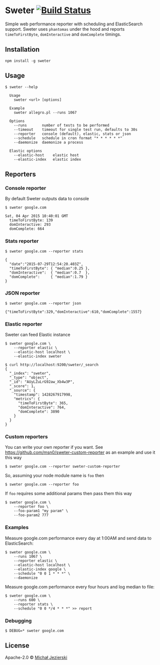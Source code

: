 # Sweter [![Build Status](https://travis-ci.org/msn0/sweter.svg?branch=master)](http://travis-ci.org/msn0/sweter)

Simple web performance reporter with scheduling and ElasticSearch support. Sweter uses `phantomas` under the hood
and reports `timeToFirstByte`, `domInteractive` and `domComplete` timings.

## Installation

```
npm install -g sweter
```

## Usage

```
$ sweter --help

  Usage
    sweter <url> [options]

  Example
    sweter allegro.pl --runs 1067

  Options
    --runs       number of tests to be performed
    --timeout    timeout for single test run, defaults to 30s
    --reporter   console (default), elastic, stats or json
    --schedule   schedule in cron format "* * * * * *"
    --daemonize  daemonize a process

  Elastic options
    --elastic-host    elastic host
    --elastic-index   elastic index

```

## Reporters

### Console reporter

By default Sweter outputs data to console

```
$ sweter google.com

Sat, 04 Apr 2015 10:40:01 GMT
  timeToFirstByte: 139
  domInteractive: 293
  domComplete: 664
```

### Stats reporter

```
$ sweter google.com --reporter stats

{
  "date":"2015-07-29T12:54:20.403Z",
  "timeToFirstByte": { "median":0.25 },
  "domInteractive":  { "median":0.7  },
  "domComplete":     { "median":1.79 }
}
```

### JSON reporter

```
$ sweter google.com --reporter json

{"timeToFirstByte":329,"domInteractive":610,"domComplete":1557}
```

### Elastic reporter

Sweter can feed Elastic instance

```
$ sweter google.com \
    --reporter elastic \
    --elastic-host localhost \
    --elastic-index sweter

$ curl http://localhost:9200/sweter/_search
{
  "_index": "sweter",
  "_type": "object",
  "_id": "AUyLZuLrG92aw_Xb4w3P",
  "_score": 1,
  "_source": {
    "timestamp": 1428267917998,
    "metrics": {
      "timeToFirstByte": 365,
      "domInteractive": 764,
      "domComplete": 3890
    }
  }
}
```

### Custom reporters

You can write your own reporter if you want. See https://github.com/msn0/sweter-custom-reporter as an example and use it this way

```
$ sweter google.com --reporter sweter-custom-reporter
```

So, assuming your node module name is ``foo`` then

```
$ sweter google.com --reporter foo
```

If ``foo`` requires some additional params then pass them this way

```
$ sweter google.com \
    --reporter foo \
    --foo-param1 "my param" \
    --foo-param2 777
```

### Examples

Measure google.com performance every day at 1:00AM and send data to ElasticSearch:

```
$ sweter google.com \
    --runs 1067 \
    --reporter elastic \
    --elastic-host localhost \
    --elastic-index google \
    --schedule "0 0 1 * * *" \
    --daemonize
```

Measure google.com performance every four hours and log median to file:
```
$ sweter google.com \
    --runs 600 \
    --reporter stats \
    --schedule "0 0 */4 * * *" >> report
```

### Debugging

```
$ DEBUG=* sweter google.com
```

## License

Apache-2.0 &copy; [Michał Jezierski](https://pl.linkedin.com/in/jezierskimichal)
